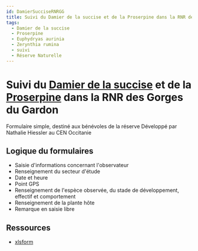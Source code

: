 ```yaml
---
id: DamierSucciseRNRGG
title: Suivi du Damier de la succise et de la Proserpine dans la RNR des Gorges du Gardon
tags:
  - Damier de la succise
  - Proserpine
  - Euphydryas aurinia
  - Zerynthia rumina
  - suivi
  - Réserve Naturelle
---
```


# Suivi du [Damier de la succise](https://inpn.mnhn.fr/espece/cd_nom/53865) et de la [Proserpine](https://inpn.mnhn.fr/espece/cd_nom/8268) dans la RNR des Gorges du Gardon

Formulaire simple, destiné aux bénévoles de la réserve Développé par Nathalie Hiessler au CEN Occitanie

## Logique du formulaires

* Saisie d'informations concernant l'observateur
* Renseignement du secteur d'étude
* Date et heure
* Point GPS
* Renseignement de l'espèce observée, du stade de développement, effectif et comportement
* Renseignement de la plante hôte
* Remarque en saisie libre

## Ressources

* [xlsform](../fichiers/rnrgg/form_saisie_prtc_damier_proserpine_benevoles_rnrgg.xlsx)

